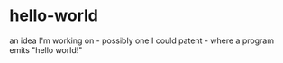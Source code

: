 # hello-world
an idea I'm working on - possibly one I could patent - where a program emits "hello world!"
